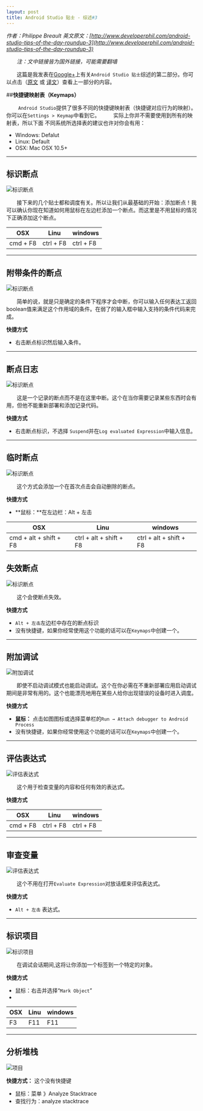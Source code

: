 ```yaml
---
layout: post
title: Android Studio 贴士 - 综述#3
---
```

*作者：Philippe Breault  英文原文：[http://www.developerphil.com/android-studio-tips-of-the-day-roundup-3](http://www.developerphil.com/android-studio-tips-of-the-day-roundup-3)*

*&#160;&#160;&#160;&#160;&#160;&#160;&#160;注：文中链接皆为国外链接，可能需要翻墙*

&#160;&#160;&#160;&#160;&#160;&#160;&#160;这篇是我发表在[Google+](https://plus.google.com/+PhilippeBreault/)上有关`Android Studio 贴士`综述的第二部分。你可以点击（[原文](http://www.developerphil.com/android-studio-tips-of-the-day-roundup-3/) 或 [译文](http://jackie880823.github.io/2016/01/05/Android%20Studio%20Tips%20Of%20the%20Day%20-%20Roundup%20%233/)）查看上一部分的内容。


##**快捷键映射表（Keymaps）**

&#160;&#160;&#160;&#160;&#160;&#160;&#160;&#160;`Android Studio`提供了很多不同的快捷键映射表（快捷键对应行为的映射）。你可以在`Settings > Keymap`中看到它。
&#160;&#160;&#160;&#160;&#160;&#160;&#160;&#160;实际上你并不需要使用到所有的映射表，所以下面
不同系统所选择表的建议也许对你会有用：

* Windows: Defalut
* Linux: Default
* OSX: Mac OSX 10.5+

---

## **标识断点**

![标识断点](https://github.com/Jackie880823/Jackie880823.github.io/blob/master/img/android-studio-tips-of-the-day-roundup-3/21-togglebreakpoints.gif?raw=true)

&#160;&#160;&#160;&#160;&#160;&#160;&#160;接下来的几个贴士都和调度有关。所以让我们从最基础的开始：添加断点！我可以确认你现在知道如何用鼠标在左边栏添加一个断点。而这里是不用鼠标的情况下正确添加这个断点。

|    OSX   |    Linu   |  windows  |
|----------|-----------|-----------|
| cmd + F8 | ctrl + F8 | ctrl + F8 |

---

## **附带条件的断点**

![标识断点](https://github.com/Jackie880823/Jackie880823.github.io/blob/master/img/android-studio-tips-of-the-day-roundup-3/22-conditionalbreakpoint.gif?raw=true)

&#160;&#160;&#160;&#160;&#160;&#160;&#160;简单的说，就是只是确定的条件下程序才会中断，你可以输入任何表达工返回boolean值来满足这个作用域的条件。在弱了的输入框中输入支持的条件代码来完成。

**快捷方式**

* 右击断点标识然后输入条件。

---

## **断点日志**

![标识断点](https://github.com/Jackie880823/Jackie880823.github.io/blob/master/img/android-studio-tips-of-the-day-roundup-3/23-loggingbreakpoints.gif?raw=true)

&#160;&#160;&#160;&#160;&#160;&#160;&#160;这是一个记录的断点而不是在这里中断。这个在当你需要记录某些东西时会有用，但他不能重新部署和添加记录代码。

**快捷方式**

* 右击断点标识，不选择 `Suspend`并在`Log evaluated Expression`中输入信息。

---

## **临时断点**

![标识断点](https://github.com/Jackie880823/Jackie880823.github.io/blob/master/img/android-studio-tips-of-the-day-roundup-3/24-temporarybreakpoints.gif?raw=true)

&#160;&#160;&#160;&#160;&#160;&#160;&#160;这个方式会添加一个在首次点击会自动删除的断点。

**快捷方式**

* **鼠标：**在左边栏：Alt + 左击

|           OSX          |           Linu          |         windows         |
|------------------------|-------------------------|-------------------------|
| cmd + alt + shift + F8 | ctrl + alt + shift + F8 | ctrl + alt + shift + F8 |

## **失效断点**

![标识断点](https://github.com/Jackie880823/Jackie880823.github.io/blob/master/img/android-studio-tips-of-the-day-roundup-3/25-disablebreakpoint.gif?raw=true)

&#160;&#160;&#160;&#160;&#160;&#160;&#160;这个会使断点失效。

**快捷方式**

* `Alt + 左击`左边栏中存在的断点标识
* 没有快捷键，如果你经常使用这个功能的话可以在`Keymaps`中创建一个。

---

## **附加调试**

![附加调试](https://github.com/Jackie880823/Jackie880823.github.io/blob/master/img/android-studio-tips-of-the-day-roundup-3/26-attachdebugger.gif?raw=true)

&#160;&#160;&#160;&#160;&#160;&#160;&#160;即使不启动调试模式也能启动调试。这个在你必需在不重新部署应用启动调试期间是非常有用的。这个也能漂亮地用在某些人给你出现错误的设备时进入调度。

**快捷方式**

* **鼠标：** 点击如图图标或选择菜单栏的`Run → Attach debugger to Android Process`
* 没有快捷键，如果你经常使用这个功能的话可以在`Keymaps`中创建一个。

---

## **评估表达式**

![评估表达式](https://github.com/Jackie880823/Jackie880823.github.io/blob/master/img/android-studio-tips-of-the-day-roundup-3/27-evaluateexpression.gif?raw=true)

&#160;&#160;&#160;&#160;&#160;&#160;&#160;这个用于检查变量的内容和任何有效的表达式。

**快捷方式**

|    OSX   |    Linu   |  windows  |
|----------|-----------|-----------|
| cmd + F8 | ctrl + F8 | ctrl + F8 |

---

## **审查变量**

![评估表达式](https://github.com/Jackie880823/Jackie880823.github.io/blob/master/img/android-studio-tips-of-the-day-roundup-3/28-mouse_evaluate_expression.gif?raw=true)

&#160;&#160;&#160;&#160;&#160;&#160;&#160;这个不用在打开`Evaluate Expression`对放话框来评估表达式。

**快捷方式**

* `Alt + 左击` 表达式。

---

## **标识项目**

![标识项目](https://github.com/Jackie880823/Jackie880823.github.io/blob/master/img/android-studio-tips-of-the-day-roundup-3/29-markobject.gif?raw=true)

&#160;&#160;&#160;&#160;&#160;&#160;&#160;在调试会话期间,这将让你添加一个标签到一个特定的对象。

**快捷方式**

* 鼠标：右击并选择“`Mark Object`”
*
| OSX | Linu|windows|
|-----|-----|-------|
|  F3 | F11 |  F11  |

---

## **分析堆栈**

![项目](https://github.com/Jackie880823/Jackie880823.github.io/blob/master/img/android-studio-tips-of-the-day-roundup-3/30-analyzestacktrace.gif?raw=true)

**快捷方式：** 这个没有快捷键

* 鼠标：菜单 》Analyze Stacktrace
* 查找行为：analyze stacktrace































